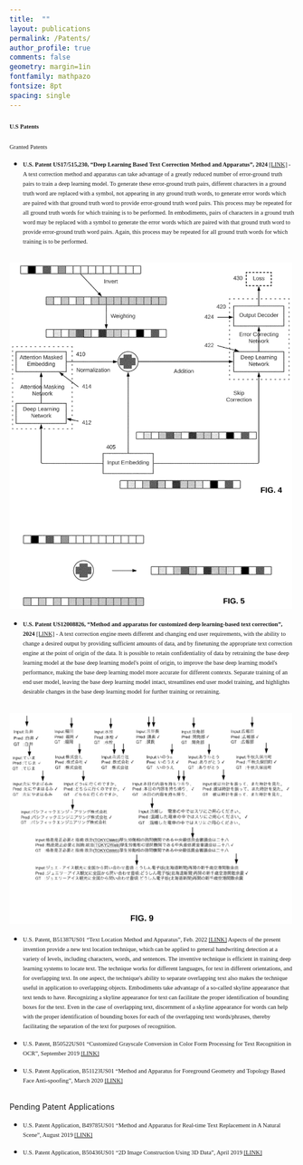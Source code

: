 ```yaml
---
title:  ""
layout: publications
permalink: /Patents/
author_profile: true
comments: false
geometry: margin=1in
fontfamily: mathpazo
fontsize: 8pt
spacing: single
---
```

#### <span style="font-family:Times New Roman; font-size:0.75em;"> U.S Patents </span> 

<span style="font-family:Times New Roman; font-size:0.75em;"> Granted Patents </span>

- <span style="font-family:Times New Roman; font-size:0.75em;"> <b>U.S. Patent US17/515,230, “Deep Learning Based Text Correction Method and Apparatus”, 2024 </b> [[LINK]](https://patents.google.com/patent/US20210303901A1/en) </span> <span style="font-family:Times New Roman; font-size:0.75em; line-height:0.8"> - A text correction method and apparatus can take advantage of a greatly reduced number of error-ground truth pairs to train a deep learning model. To generate these error-ground truth pairs, different characters in a ground truth word are replaced with a symbol, not appearing in any ground truth words, to generate error words which are paired with that ground truth word to provide error-ground truth word pairs. This process may be repeated for all ground truth words for which training is to be performed. In embodiments, pairs of characters in a ground truth word may be replaced with a symbol to generate the error words which are paired with that ground truth word to provide error-ground truth word pairs. Again, this process may be repeated for all ground truth words for which training is to be performed. </span>
<p></p>
<p> &nbsp; &nbsp; &nbsp;<img src="https://raw.githubusercontent.com/jzw0025/jzw0025.github.io/main/_imgs/Patent_f1.png" width="500"> </p>

- <span style="font-family:Times New Roman; font-size:0.75em;"> <b>U.S. Patent US12008826, “Method and apparatus for customized deep learning-based text correction”, 2024 </b> [[LINK]](https://patents.google.com/patent/US20210303901A1/en) </span> <span style="font-family:Times New Roman; font-size:0.75em; line-height:0.8"> -  A text correction engine meets different and changing end user requirements, with the ability to change a desired output by providing sufficient amounts of data, and by finetuning the appropriate text correction engine at the point of origin of the data. It is possible to retain confidentiality of data by retraining the base deep learning model at the base deep learning model's point of origin, to improve the base deep learning model's performance, making the base deep learning model more accurate for different contexts. Separate training of an end user model, leaving the base deep learning model intact, streamlines end user model training, and highlights desirable changes in the base deep learning model for further training or retraining.</span>
<p></p>
<p> &nbsp; &nbsp; &nbsp;<img src="https://raw.githubusercontent.com/jzw0025/jzw0025.github.io/main/_imgs/Patent_f2.png" width="500"> </p>

- <span style="font-family:Times New Roman; font-size:0.75em;">U.S. Patent, B51387US01 “Text Location Method and Apparatus”, Feb. 2022 [[LINK]](https://patents.google.com/patent/US20210303901A1/en) </span>
<span style="font-family:Times New Roman; font-size:0.75em;"> Aspects of the present invention provide a new text location technique, which can be applied to general handwriting detection at a variety of levels, including characters, words, and sentences. The inventive technique is efficient in training deep learning systems to locate text. The technique works for different languages, for text in different orientations, and for overlapping text. In one aspect, the technique's ability to separate overlapping text also makes the technique useful in application to overlapping objects. Embodiments take advantage of a so-called skyline appearance that text tends to have. Recognizing a skyline appearance for text can facilitate the proper identification of bounding boxes for the text. Even in the case of overlapping text, discernment of a skyline appearance for words can help with the proper identification of bounding boxes for each of the overlapping text words/phrases, thereby facilitating the separation of the text for purposes of recognition. </span>

- <span style="font-family:Times New Roman; font-size:0.75em;">U.S. Patent, B50522US01 “Customized Grayscale Conversion in Color Form Processing for Text Recognition in OCR”, September 2019 [[LINK]](https://patents.google.com/patent/US20210303890A1/en) </span>

- <span style="font-family:Times New Roman; font-size:0.75em;">U.S. Patent Application, B51123US01 “Method and Apparatus for Foreground Geometry and Topology Based Face Anti-spoofing”, March 2020 [[LINK]](https://patents.google.com/patent/US20210303890A1/en) </span>

<br> Pending Patent Applications </br>
- <span style="font-family:Times New Roman; font-size:0.75em;">U.S.  Patent Application, B49785US01 “Method and Apparatus for Real-time Text Replacement in A Natural Scene”, August 2019 [[LINK]](https://patents.google.com/patent/US20210097323A1/en)</span>

- <span style="font-family:Times New Roman; font-size:0.75em;">U.S. Patent Application, B50436US01 “2D Image Construction Using 3D Data”, April 2019 [[LINK]](https://patents.google.com/patent/US20200327720A1/en)</span>

